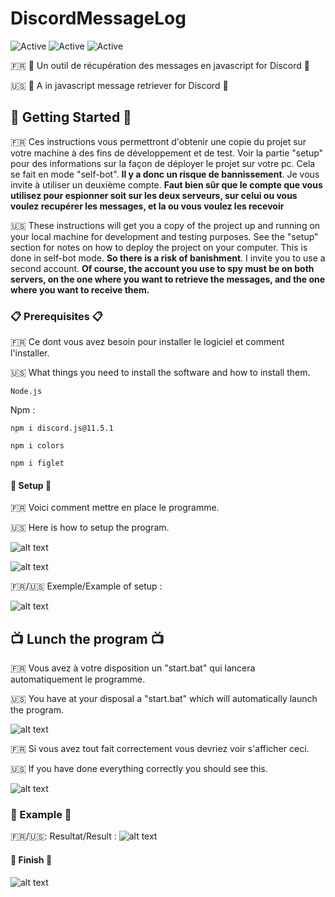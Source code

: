 # DiscordMessageLog

![Active](https://img.shields.io/badge/langage-97%25%20Js%20%2F%203%25%20Bat-informational)
![Active](https://img.shields.io/badge/French%20%2F%20English-50%25%20%2F%2050%25-ff69b4)
![Active](https://img.shields.io/badge/Quality-C-blueviolet) 

🇫🇷 🌷 Un outil de récupération des messages en javascript for Discord 🌷

🇺🇸 🌷 A in javascript message retriever for Discord 🌷

## 🌈 Getting Started 🌈

🇫🇷 Ces instructions vous permettront d'obtenir une copie du projet sur votre machine à des fins de développement et de test. Voir la partie "setup" pour des informations sur la façon de déployer le projet sur votre pc.
Cela se fait en mode "self-bot". **Il y a donc un risque de bannissement**. Je vous invite à utiliser un deuxième compte.
**Faut bien sûr que le compte que vous utilisez pour espionner soit sur les deux serveurs, sur celui ou vous voulez recupérer les messages, et la ou vous voulez les recevoir**

🇺🇸 These instructions will get you a copy of the project up and running on your local machine for development and testing purposes. See the "setup" section for notes on how to deploy the project on your computer.
This is done in self-bot mode. **So there is a risk of banishment**. I invite you to use a second account.
**Of course, the account you use to spy must be on both servers, on the one where you want to retrieve the messages, and the one where you want to receive them.**

### 📋 Prerequisites 📋 

🇫🇷 Ce dont vous avez besoin pour installer le logiciel et comment l'installer.

🇺🇸 What things you need to install the software and how to install them.

```
Node.js 
```
Npm : 
```
npm i discord.js@11.5.1
```
```
npm i colors
```
```
npm i figlet
```

#### 🚀 Setup 🚀

🇫🇷 Voici comment mettre en place le programme.

🇺🇸 Here is how to setup the program.

![alt text](https://cdn.discordapp.com/attachments/727474203804041288/734452895445155920/REGRGR.PNG)

![alt text](https://cdn.discordapp.com/attachments/688355222304587791/735172586777870396/fgg.PNG)

🇫🇷/🇺🇸 Exemple/Example of setup :

![alt text](https://cdn.discordapp.com/attachments/688355222304587791/735176581756223608/github.jpg)


## 📺 Lunch the program 📺

🇫🇷 Vous avez à votre disposition un "start.bat" qui lancera automatiquement le programme. 

🇺🇸 You have at your disposal a "start.bat" which will automatically launch the program. 

![alt text](https://cdn.discordapp.com/attachments/688355222304587791/733684772101947432/eftht.PNG)

🇫🇷 Si vous avez tout fait correctement vous devriez voir s'afficher ceci.

🇺🇸 If you have done everything correctly you should see this.

![alt text](https://cdn.discordapp.com/attachments/727474203804041288/740283617917403146/unknown.png)

### 🍨 Example 🍨

🇫🇷/🇺🇸: Resultat/Result : ![alt text](https://cdn.discordapp.com/attachments/688355222304587791/736705983232999514/grthyjyjyjygtgth.PNG)

#### 🌸 Finish 🌸

![alt text](https://cdn.discordapp.com/attachments/727474203804041288/740253811607863296/ertgthyjy.gif)
